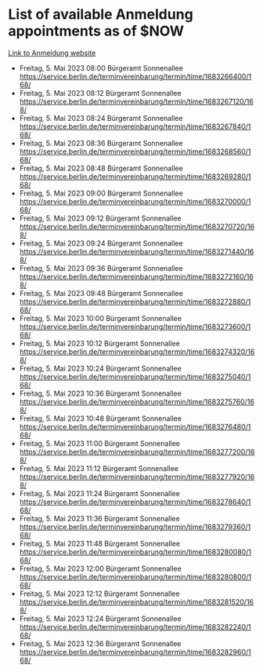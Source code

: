 # List of available Anmeldung appointments as of $NOW
[Link to Anmeldung website](https://service.berlin.de/terminvereinbarung/termin/tag.php?termin=1&anliegen[]=120686&dienstleisterlist=122210,122217,327316,122219,327312,122227,327314,122231,327346,122243,327348,122254,122252,329742,122260,329745,122262,329748,122271,327278,122273,327274,122277,327276,330436,122280,327294,122282,327290,122284,327292,122291,327270,122285,327266,122286,327264,122296,327268,150230,329760,122297,327286,122294,327284,122312,329763,122314,329775,122304,327330,122311,327334,122309,327332,317869,122281,327352,122279,329772,122283,122276,327324,122274,327326,122267,329766,122246,327318,122251,327320,122257,327322,122208,327298,122226,327300&herkunft=http%3A%2F%2Fservice.berlin.de%2Fdienstleistung%2F120686%2F)
- Freitag, 5. Mai 2023 08:00 Bürgeramt Sonnenallee https://service.berlin.de/terminvereinbarung/termin/time/1683266400/168/
- Freitag, 5. Mai 2023 08:12 Bürgeramt Sonnenallee https://service.berlin.de/terminvereinbarung/termin/time/1683267120/168/
- Freitag, 5. Mai 2023 08:24 Bürgeramt Sonnenallee https://service.berlin.de/terminvereinbarung/termin/time/1683267840/168/
- Freitag, 5. Mai 2023 08:36 Bürgeramt Sonnenallee https://service.berlin.de/terminvereinbarung/termin/time/1683268560/168/
- Freitag, 5. Mai 2023 08:48 Bürgeramt Sonnenallee https://service.berlin.de/terminvereinbarung/termin/time/1683269280/168/
- Freitag, 5. Mai 2023 09:00 Bürgeramt Sonnenallee https://service.berlin.de/terminvereinbarung/termin/time/1683270000/168/
- Freitag, 5. Mai 2023 09:12 Bürgeramt Sonnenallee https://service.berlin.de/terminvereinbarung/termin/time/1683270720/168/
- Freitag, 5. Mai 2023 09:24 Bürgeramt Sonnenallee https://service.berlin.de/terminvereinbarung/termin/time/1683271440/168/
- Freitag, 5. Mai 2023 09:36 Bürgeramt Sonnenallee https://service.berlin.de/terminvereinbarung/termin/time/1683272160/168/
- Freitag, 5. Mai 2023 09:48 Bürgeramt Sonnenallee https://service.berlin.de/terminvereinbarung/termin/time/1683272880/168/
- Freitag, 5. Mai 2023 10:00 Bürgeramt Sonnenallee https://service.berlin.de/terminvereinbarung/termin/time/1683273600/168/
- Freitag, 5. Mai 2023 10:12 Bürgeramt Sonnenallee https://service.berlin.de/terminvereinbarung/termin/time/1683274320/168/
- Freitag, 5. Mai 2023 10:24 Bürgeramt Sonnenallee https://service.berlin.de/terminvereinbarung/termin/time/1683275040/168/
- Freitag, 5. Mai 2023 10:36 Bürgeramt Sonnenallee https://service.berlin.de/terminvereinbarung/termin/time/1683275760/168/
- Freitag, 5. Mai 2023 10:48 Bürgeramt Sonnenallee https://service.berlin.de/terminvereinbarung/termin/time/1683276480/168/
- Freitag, 5. Mai 2023 11:00 Bürgeramt Sonnenallee https://service.berlin.de/terminvereinbarung/termin/time/1683277200/168/
- Freitag, 5. Mai 2023 11:12 Bürgeramt Sonnenallee https://service.berlin.de/terminvereinbarung/termin/time/1683277920/168/
- Freitag, 5. Mai 2023 11:24 Bürgeramt Sonnenallee https://service.berlin.de/terminvereinbarung/termin/time/1683278640/168/
- Freitag, 5. Mai 2023 11:36 Bürgeramt Sonnenallee https://service.berlin.de/terminvereinbarung/termin/time/1683279360/168/
- Freitag, 5. Mai 2023 11:48 Bürgeramt Sonnenallee https://service.berlin.de/terminvereinbarung/termin/time/1683280080/168/
- Freitag, 5. Mai 2023 12:00 Bürgeramt Sonnenallee https://service.berlin.de/terminvereinbarung/termin/time/1683280800/168/
- Freitag, 5. Mai 2023 12:12 Bürgeramt Sonnenallee https://service.berlin.de/terminvereinbarung/termin/time/1683281520/168/
- Freitag, 5. Mai 2023 12:24 Bürgeramt Sonnenallee https://service.berlin.de/terminvereinbarung/termin/time/1683282240/168/
- Freitag, 5. Mai 2023 12:36 Bürgeramt Sonnenallee https://service.berlin.de/terminvereinbarung/termin/time/1683282960/168/
